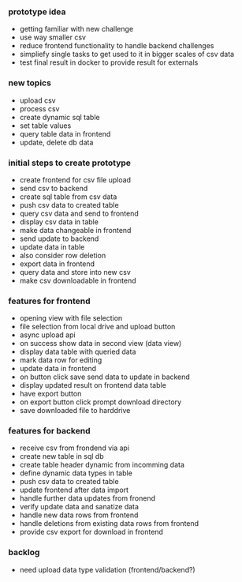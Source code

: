 ### prototype idea

- getting familiar with new challenge
- use way smaller csv
- reduce frontend functionality to handle backend challenges
- simpliefy single tasks to get used to it in bigger scales of csv data
- test final result in docker to provide result for externals

### new topics

- upload csv
- process csv
- create dynamic sql table
- set table values
- query table data in frontend
- update, delete db data

### initial steps to create prototype

- create frontend for csv file upload
- send csv to backend
- create sql table from csv data
- push csv data to created table
- query csv data and send to frontend
- display csv data in table
- make data changeable in frontend
- send update to backend
- update data in table
- also consider row deletion
- export data in frontend
- query data and store into new csv
- make csv downloadable in frontend

### features for frontend

- opening view with file selection
- file selection from local drive and upload button
- async upload api
- on success show data in second view (data view)
- display data table with queried data
- mark data row for editing
- update data in frontend
- on button click save send data to update in backend
- display updated result on frontend data table
- have export button
- on export button click prompt download directory
- save downloaded file to harddrive

### features for backend

- receive csv from frondend via api
- create new table in sql db
- create table header dynamic from incomming data
- define dynamic data types in table
- push csv data to created table
- update frontend after data import
- handle further data updates from fronend
- verify update data and sanatize data
- handle new data rows from frontend
- handle deletions from existing data rows from frontend
- provide csv export for download in frontend

### backlog

- need upload data type validation (frontend/backend?)
